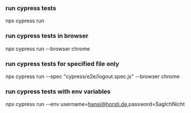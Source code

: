 ### run cypress tests
npx cypress run

### run cypress tests in browser
npx cypress run --browser chrome

### run cypress tests for specified file only
npx cypress run --spec "cypress/e2e/logout.spec.js" --browser chrome

### run cypress tests with env variables
npx cypress run --env username=hansi@horsti.de,password=SagIchNicht

